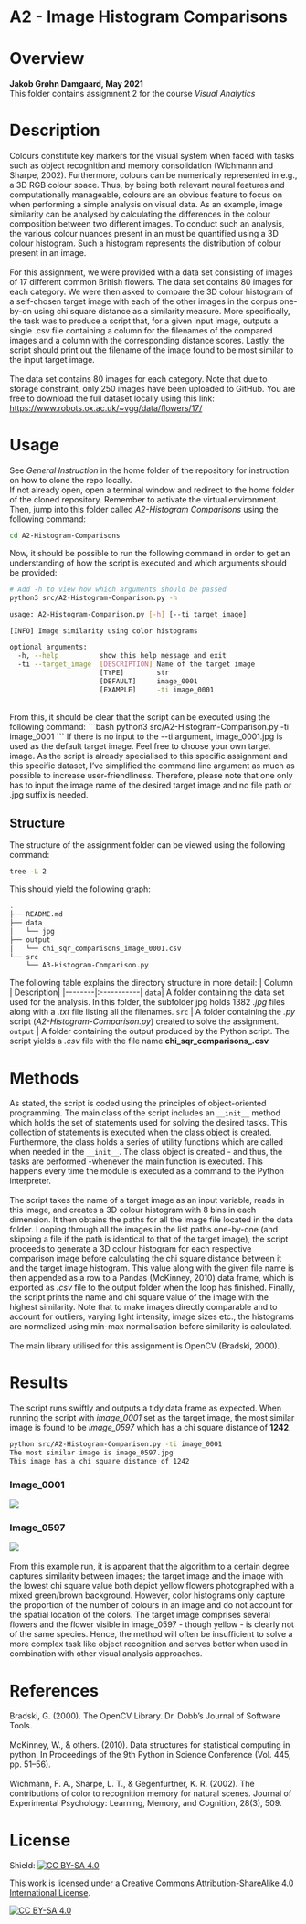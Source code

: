 # A2 - Image Histogram Comparisons

# Overview 

**Jakob Grøhn Damgaard, May 2021** <br/>
This folder contains  assigmnent 2 for the course *Visual Analytics*

# Description
Colours constitute key markers for the visual system when faced with tasks such as object recognition and memory consolidation (Wichmann and Sharpe, 2002). Furthermore, colours can be numerically represented in e.g., a 3D RGB colour space. Thus, by being both relevant neural features and computationally manageable, colours are an obvious feature to focus on when performing a simple analysis on visual data. As an example, image similarity can be analysed by calculating the differences in the colour composition between two different images. To conduct such an analysis, the various colour nuances present in an must be quantified using a 3D colour histogram. Such a histogram represents the distribution of colour present in an image. <br>
<br>
For this assignment, we were provided with a data set consisting of images of 17 different common British flowers. The data set contains 80 images for each category.  We were then asked to compare the 3D colour histogram of a self-chosen target image with each of the other images in the corpus one-by-on using chi square distance as a similarity measure. More specifically, the task was to produce a script that, for a given input image, outputs a single .csv file containing a column for the filenames of the compared images and a column with the corresponding distance scores. Lastly, the script should print out the filename of the image found to be most similar to the input target image.
<br>
<br>
The data set contains 80 images for each category. Note that due to storage constraint, only 250 images have been uploaded to GitHub. You are free to download the full dataset locally using this link: https://www.robots.ox.ac.uk/~vgg/data/flowers/17/

# Usage
See *General Instruction* in the home folder of the repository for instruction on how to clone the repo locally.
<br>
If not already open, open a terminal window and redirect to the home folder of the cloned repository. Remember to activate the virtual environment. Then, jump into this folder called *A2-Histogram Comparisons* using the following command:
```bash
cd A2-Histogram-Comparisons
```

Now, it should be possible to run the following command in order to get an understanding of how the script is executed and which arguments should be provided:
```bash
# Add -h to view how which arguments should be passed  
python3 src/A2-Histogram-Comparison.py -h

usage: A2-Histogram-Comparison.py [-h] [--ti target_image]

[INFO] Image similarity using color histograms

optional arguments:
  -h, --help          show this help message and exit
  -ti --target_image  [DESCRIPTION] Name of the target image 
                      [TYPE]        str 
                      [DEFAULT]     image_0001 
                      [EXAMPLE]     -ti image_0001
```
<br>
From this, it should be clear that the script can be executed using the following command:
```bash
python3 src/A2-Histogram-Comparison.py -ti image_0001
```
If there is no input to the --ti argument, image_0001.jpg is used as the default target image. Feel free to choose your own target image. As the script is already specialised to this specific assignment and this specific dataset, I’ve simplified the command line argument as much as possible to increase user-friendliness. Therefore, please note that one only has to input the image name of the desired target image and no file path or .jpg suffix is needed.

## Structure
The structure of the assignment folder can be viewed using the following command:
```bash
tree -L 2
```
This should yield the following graph:
```bash
.
├── README.md
├── data
│   └── jpg
├── output
│   └── chi_sqr_comparisons_image_0001.csv
└── src
    └── A3-Histogram-Comparison.py
```
The following table explains the directory structure in more detail:
| Column | Description|
|--------|:-----------|
```data```| A folder containing the data set used for the analysis. In this folder, the subfolder jpg holds 1382 *.jpg* files along with a *.txt* file listing all the filenames.
```src``` | A folder containing the *.py* script (*A2-Histogram-Comparison.py*) created to solve the assignment.
```output``` | A folder containing the output produced by the Python script. The script yields a *.csv* file with the file name **chi_sqr_comparisons_<image name>.csv**

# Methods
As stated, the script is coded using the principles of object-oriented programming. The main class of the script includes an ```__init__``` method which holds the set of statements used for solving the desired tasks. This collection of statements is executed when the class object is created. Furthermore, the class holds a series of utility functions which are called when needed in the ```__init__```.  The class object is created - and thus, the tasks are performed -whenever the main function is executed. This happens every time the module is executed as a command to the Python interpreter.<br>
<br>
The script takes the name of a target image as an input variable, reads in this image, and creates a 3D colour histogram with 8 bins in each dimension. It then obtains the paths for all the image file located in the data folder. Looping through all the images in the list paths one-by-one (and skipping a file if the path is identical to that of the target image), the script proceeds to generate a 3D colour histogram for each respective comparison image before calculating the chi square distance between it and the target image histogram. This value along with the given file name is then appended as a row to a Pandas (McKinney, 2010) data frame, which is exported as *.csv* file to the output folder when the loop has finished. Finally, the script prints the name and chi square value of the image with the highest similarity. Note that to make images directly comparable and to account for outliers, varying light intensity, image sizes etc., the histograms are normalized using min-max normalisation before similarity is calculated.<br>
<br>
The main library utilised for this assignment is OpenCV (Bradski, 2000).

# Results
The script runs swiftly and outputs a tidy data frame as expected. When running the script with *image_0001* set as the target image, the most similar image is found to be *image_0597* which has a chi square distance of **1242**.<br> 
```bash
python src/A2-Histogram-Comparison.py -ti image_0001
The most similar image is image_0597.jpg
This image has a chi square distance of 1242
```

### Image_0001
![](data/jpg/image_0001.jpg)
### Image_0597
![](data/jpg/image_0597.jpg)
<br>
<br>
From this example run, it is apparent that the algorithm to a certain degree captures similarity between images; the target image and the image with the lowest chi square value both depict yellow flowers photographed with a mixed green/brown background. However, color histograms only capture the proportion of the number of colours in an image and do not account for the spatial location of the colors. The target image comprises several flowers and the flower visible in image_0597 - though yellow - is clearly not of the same species. Hence, the method will often be insufficient to solve a more complex task like object recognition and serves better when used in combination with other visual analysis approaches.

# References
Bradski, G. (2000). The OpenCV Library. Dr. Dobb’s Journal of Software Tools.
<br>
<br>
McKinney, W., & others. (2010). Data structures for statistical computing in python. In Proceedings of the 9th Python in Science Conference (Vol. 445, pp. 51–56).
<br>
<br>
Wichmann, F. A., Sharpe, L. T., & Gegenfurtner, K. R. (2002). The contributions of color to recognition memory for natural scenes. Journal of Experimental Psychology: Learning, Memory, and Cognition, 28(3), 509.


# License
Shield: [![CC BY-SA 4.0][cc-by-sa-shield]][cc-by-sa]

This work is licensed under a
[Creative Commons Attribution-ShareAlike 4.0 International License][cc-by-sa].

[![CC BY-SA 4.0][cc-by-sa-image]][cc-by-sa]

[cc-by-sa]: http://creativecommons.org/licenses/by-sa/4.0/
[cc-by-sa-image]: https://licensebuttons.net/l/by-sa/4.0/88x31.png
[cc-by-sa-shield]: https://img.shields.io/badge/License-CC%20BY--SA%204.0-lightgrey.svg

